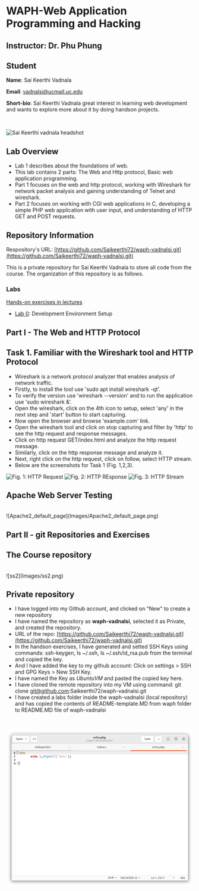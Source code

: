 # WAPH-Web Application Programming and Hacking

## Instructor: Dr. Phu Phung

## Student

**Name**: Sai Keerthi Vadnala

**Email**: vadnalsi@ucmail.uc.edu

**Short-bio**: Sai Keerthi Vadnala great interest in learning web development and wants to explore more about it by doing handson projects.

<br>

![Sai Keerthi vadnala headshot](Images/headshot.JPG)


## Lab Overview

- Lab 1 describes about the foundations of web.
- This lab contains 2 parts: The Web and Http protocol, Basic web application programming. 
- Part 1 focuses on the web and http protocol, working with Wireshark for network packet analysis and gaining understanding of Telnet and wireshark.
- Part 2 focuses on working with CGI web applications in C, developing a simple PHP web application with user input, and understanding of HTTP GET and POST requests.



## Repository Information

Respository's URL: [https://github.com/Saikeerthi72/waph-vadnalsi.git](https://github.com/Saikeerthi72/waph-vadnalsi.git)

This is a private repository for Sai Keerthi Vadnala to store all code from the course. The organization of this repository is as follows.

### Labs 

[Hands-on exercises in lectures](labs) 

  - [Lab 0](https://github.com/Saikeerthi72/waph-vadnalsi/tree/main/labs/lab%200): Development Environment Setup 

## Part I - The Web and HTTP Protocol
## Task 1. Familiar with the Wireshark tool and HTTP Protocol

- Wireshark is a network protocol analyzer that enables analysis of network traffic.
- Firstly, to install the tool use 'sudo apt install wireshark -qt'.
- To verify the version use 'wireshark --version' and to run the application use 'sudo wireshark &'.
- Open the wireshark, click on the 4th icon to setup, select 'any' in the next step and 'start' button to start capturing.
- Now open the browser and browse 'example.com' link.
- Open the wireshark tool and click on stop capturing and filter by 'http' to see the http request and response messages.
- Click on http request GET/index.html and analyze the http request message.
- Similarly, click on the http response message and analyze it.
- Next, right click on the http request, click on follow, select HTTP stream.
- Below are the screenshots for Task 1 (Fig. 1,2,3).

![Fig. 1: HTTP Request](Images/headshot.JPG)
![Fig. 2: HTTP REsponse](Images/headshot.JPG)
![Fig. 3: HTTP Stream](Images/headshot.JPG)

## Apache Web Server Testing
<br>
![Apache2_default_page](Images/Apache2_default_page.png)


## Part II - git Repositories and Exercises

## The Course repository
<br>
![ss2](Images/ss2.png)

## Private repository
- I have logged into my Github account, and clicked on "New" to create a new repository
- I have named the repository as **waph-vadnalsi**, selected it as Private, and created the repository.
- URL of the repo: [https://github.com/Saikeerthi72/waph-vadnalsi.git](https://github.com/Saikeerthi72/waph-vadnalsi.git)
- In the handson exercises, I have generated and setted SSH Keys using commands: ssh-keygen, ls ~/.ssh, ls ~/.ssh/id_rsa.pub from the terminal and copied the key.
- And I have added the key to my github account: Click on settings > SSH and GPG Keys > New SSH Key.
- I have named the Key as *UbuntuVM* and pasted the copied key here.
- I have cloned the remote repository into my VM using command: git clone git@github.com:Saikeerthi72/waph-vadnalsi.git
- I have created a labs folder inside the waph-vadnalsi (local repository) and has copied the contents of README-template.MD from waph folder to README.MD file of waph-vadnalsi

<br>

![ss3](Images/ss3.png)


